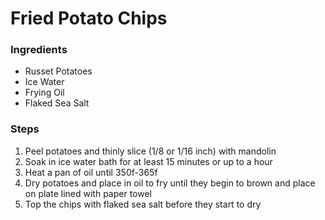 # Fried Potato Chips

### Ingredients 
- Russet Potatoes
- Ice Water
- Frying Oil 
- Flaked Sea Salt 

### Steps 
1. Peel potatoes and thinly slice (1/8 or 1/16 inch) with mandolin 
2. Soak in ice water bath for at least 15 minutes or up to a hour
3. Heat a pan of oil until 350f-365f 
4. Dry potatoes and place in oil to fry until they begin to brown and place on plate lined with paper towel 
5. Top the chips with flaked sea salt before they start to dry 
